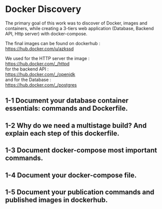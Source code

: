 # Docker Discovery
The primary goal of this work was to discover of Docker, images and containers, while creating a 3-tiers web application (Database, Backend API, Http server) with docker-compose.

The final images can be found on dockerhub : https://hub.docker.com/u/azkssd

We used for the HTTP server the image :  
https://hub.docker.com/_/httpd  
for the backend API :  
https://hub.docker.com/_/openjdk  
and for the Database :  
https://hub.docker.com/_/postgres

## 1-1 Document your database container essentials: commands and Dockerfile.
## 1-2 Why do we need a multistage build? And explain each step of this dockerfile.
## 1-3 Document docker-compose most important commands. 
## 1-4 Document your docker-compose file.
## 1-5 Document your publication commands and published images in dockerhub.
